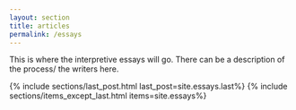```yaml
---
layout: section
title: articles
permalink: /essays
---
```

This is where the interpretive essays will go. There can be a description of the process/
the writers here.

{% include sections/last_post.html last_post=site.essays.last%}
{% include sections/items_except_last.html items=site.essays%}
